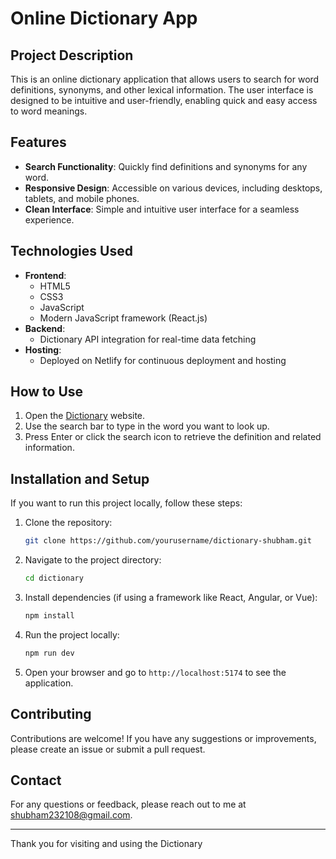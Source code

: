 # Online Dictionary App

## Project Description

This is an online dictionary application that allows users to search for word definitions, synonyms, and other lexical information. The user interface is designed to be intuitive and user-friendly, enabling quick and easy access to word meanings.

## Features

- **Search Functionality**: Quickly find definitions and synonyms for any word.
- **Responsive Design**: Accessible on various devices, including desktops, tablets, and mobile phones.
- **Clean Interface**: Simple and intuitive user interface for a seamless experience.

## Technologies Used

- **Frontend**:
  - HTML5
  - CSS3
  - JavaScript
  - Modern JavaScript framework (React.js)
- **Backend**:
  - Dictionary API integration for real-time data fetching
- **Hosting**:
  - Deployed on Netlify for continuous deployment and hosting

## How to Use

1. Open the [Dictionary](https://dictionary-shubham.netlify.app/) website.
2. Use the search bar to type in the word you want to look up.
3. Press Enter or click the search icon to retrieve the definition and related information.

## Installation and Setup

If you want to run this project locally, follow these steps:

1. Clone the repository:
    ```sh
    git clone https://github.com/yourusername/dictionary-shubham.git
    ```

2. Navigate to the project directory:
    ```sh
    cd dictionary
    ```

3. Install dependencies (if using a framework like React, Angular, or Vue):
    ```sh
    npm install
    ```

4. Run the project locally:
    ```sh
    npm run dev
    ```

5. Open your browser and go to `http://localhost:5174` to see the application.

## Contributing

Contributions are welcome! If you have any suggestions or improvements, please create an issue or submit a pull request.


## Contact

For any questions or feedback, please reach out to me at shubham232108@gmail.com.

---

Thank you for visiting and using the Dictionary 

